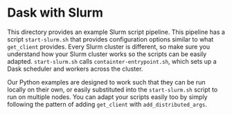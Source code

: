# Dask with Slurm

This directory provides an example Slurm script pipeline.
This pipeline has a script `start-slurm.sh` that provides configuration options similar to what `get_client` provides.
Every Slurm cluster is different, so make sure you understand how your Slurm cluster works so the scripts can be easily adapted.
`start-slurm.sh` calls `containter-entrypoint.sh`, which sets up a Dask scheduler and workers across the cluster.

Our Python examples are designed to work such that they can be run locally on their own, or easily substituted into the `start-slurm.sh` script to run on multiple nodes.
You can adapt your scripts easily too by simply following the pattern of adding `get_client` with `add_distributed_args`.
